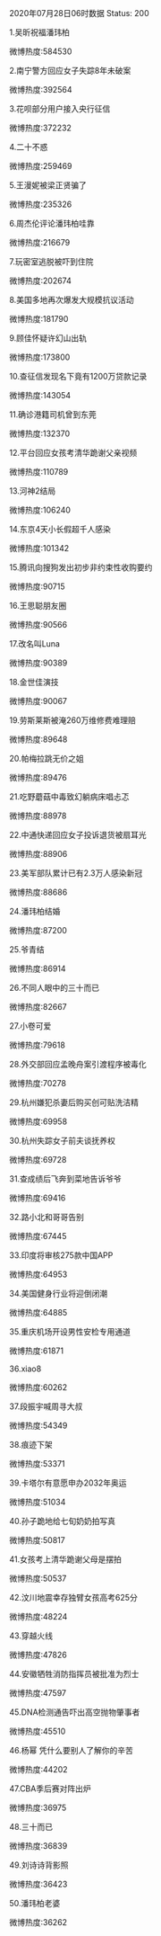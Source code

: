 2020年07月28日06时数据
Status: 200

1.吴昕祝福潘玮柏

微博热度:584530

2.南宁警方回应女子失踪8年未破案

微博热度:392564

3.花呗部分用户接入央行征信

微博热度:372232

4.二十不惑

微博热度:259469

5.王漫妮被梁正贤骗了

微博热度:235326

6.周杰伦评论潘玮柏哇靠

微博热度:216679

7.玩密室逃脱被吓到住院

微博热度:202674

8.美国多地再次爆发大规模抗议活动

微博热度:181790

9.顾佳怀疑许幻山出轨

微博热度:173800

10.查征信发现名下竟有1200万贷款记录

微博热度:143054

11.确诊港籍司机曾到东莞

微博热度:132370

12.平台回应女孩考清华跪谢父亲视频

微博热度:110789

13.河神2结局

微博热度:106240

14.东京4天小长假超千人感染

微博热度:101342

15.腾讯向搜狗发出初步非约束性收购要约

微博热度:90715

16.王思聪朋友圈

微博热度:90566

17.改名叫Luna

微博热度:90389

18.金世佳演技

微博热度:90067

19.劳斯莱斯被淹260万维修费难理赔

微博热度:89648

20.帕梅拉跳无价之姐

微博热度:89476

21.吃野蘑菇中毒致幻躺病床唱忐忑

微博热度:88978

22.中通快递回应女子投诉退货被扇耳光

微博热度:88906

23.美军部队累计已有2.3万人感染新冠

微博热度:88686

24.潘玮柏结婚

微博热度:87200

25.爷青结

微博热度:86914

26.不同人眼中的三十而已

微博热度:82667

27.小卷可爱

微博热度:79618

28.外交部回应孟晚舟案引渡程序被毒化

微博热度:70278

29.杭州嫌犯杀妻后购买创可贴洗洁精

微博热度:69958

30.杭州失踪女子前夫谈抚养权

微博热度:69728

31.查成绩后飞奔到菜地告诉爷爷

微博热度:69416

32.路小北和哥哥告别

微博热度:67445

33.印度将审核275款中国APP

微博热度:64953

34.美国健身行业将迎倒闭潮

微博热度:64885

35.重庆机场开设男性安检专用通道

微博热度:61871

36.xiao8

微博热度:60262

37.段振宇喊周寻大叔

微博热度:54349

38.痕迹下架

微博热度:53371

39.卡塔尔有意愿申办2032年奥运

微博热度:51034

40.孙子跪地给七旬奶奶拍写真

微博热度:50817

41.女孩考上清华跪谢父母是摆拍

微博热度:50537

42.汶川地震幸存独臂女孩高考625分

微博热度:48224

43.穿越火线

微博热度:47826

44.安徽牺牲消防指挥员被批准为烈士

微博热度:47597

45.DNA检测通告吓出高空抛物肇事者

微博热度:45510

46.杨幂 凭什么要别人了解你的辛苦

微博热度:44202

47.CBA季后赛对阵出炉

微博热度:36975

48.三十而已

微博热度:36839

49.刘诗诗背影照

微博热度:36423

50.潘玮柏老婆

微博热度:36262

